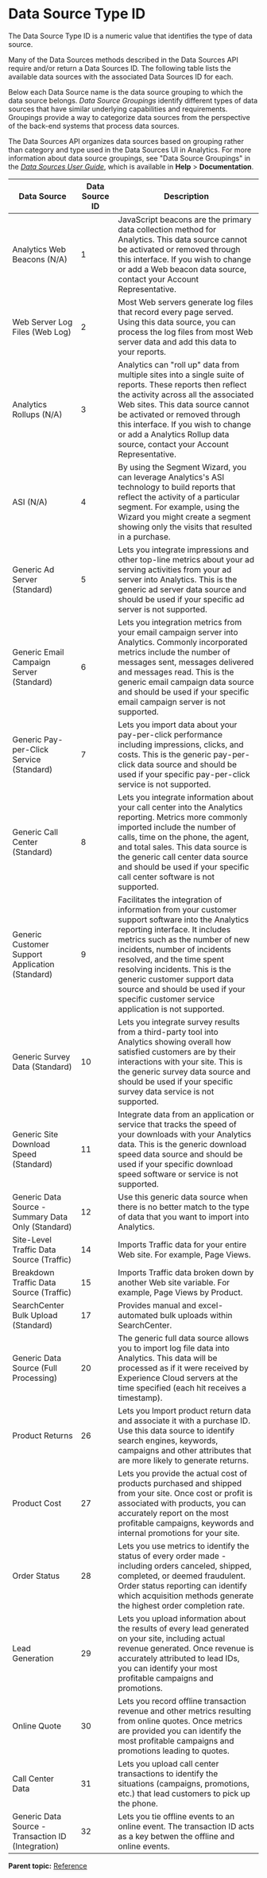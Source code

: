 # Data Source Type ID

The Data Source Type ID is a numeric value that identifies the type of data source.

Many of the Data Sources methods described in the Data Sources API require and/or return a Data Sources ID. The following table lists the available data sources with the associated Data Sources ID for each.

Below each Data Source name is the data source grouping to which the data source belongs. *Data Source Groupings* identify different types of data sources that have similar underlying capabilities and requirements. Groupings provide a way to categorize data sources from the perspective of the back-end systems that process data sources.

The Data Sources API organizes data sources based on grouping rather than category and type used in the Data Sources UI in Analytics. For more information about data source groupings, see "Data Source Groupings" in the [*Data Sources User Guide*](http://microsite.omniture.com/t2/help/en_US/sc/datasources/oms_sc_data_sources.pdf), which is available in **Help** \> **Documentation**.

|Data Source|Data Source ID|Description|
|-----------|--------------|-----------|
|Analytics Web Beacons \(N/A\) |1|JavaScript beacons are the primary data collection method for Analytics. This data source cannot be activated or removed through this interface. If you wish to change or add a Web beacon data source, contact your Account Representative.|
|Web Server Log Files \(Web Log\) |2|Most Web servers generate log files that record every page served. Using this data source, you can process the log files from most Web server data and add this data to your reports.|
|Analytics Rollups \(N/A\) |3|Analytics can "roll up" data from multiple sites into a single suite of reports. These reports then reflect the activity across all the associated Web sites. This data source cannot be activated or removed through this interface. If you wish to change or add a Analytics Rollup data source, contact your Account Representative.|
|ASI \(N/A\) |4|By using the Segment Wizard, you can leverage Analytics's ASI technology to build reports that reflect the activity of a particular segment. For example, using the Wizard you might create a segment showing only the visits that resulted in a purchase.|
|Generic Ad Server \(Standard\) |5|Lets you integrate impressions and other top-line metrics about your ad serving activities from your ad server into Analytics. This is the generic ad server data source and should be used if your specific ad server is not supported.|
|Generic Email Campaign Server \(Standard\) |6|Lets you integration metrics from your email campaign server into Analytics. Commonly incorporated metrics include the number of messages sent, messages delivered and messages read. This is the generic email campaign data source and should be used if your specific email campaign server is not supported.|
|Generic Pay-per-Click Service \(Standard\) |7|Lets you import data about your pay-per-click performance including impressions, clicks, and costs. This is the generic pay-per-click data source and should be used if your specific pay-per-click service is not supported.|
|Generic Call Center \(Standard\) |8|Lets you integrate information about your call center into the Analytics reporting. Metrics more commonly imported include the number of calls, time on the phone, the agent, and total sales. This data source is the generic call center data source and should be used if your specific call center software is not supported.|
|Generic Customer Support Application \(Standard\) |9|Facilitates the integration of information from your customer support software into the Analytics reporting interface. It includes metrics such as the number of new incidents, number of incidents resolved, and the time spent resolving incidents. This is the generic customer support data source and should be used if your specific customer service application is not supported.|
|Generic Survey Data \(Standard\) |10|Lets you integrate survey results from a third-party tool into Analytics showing overall how satisfied customers are by their interactions with your site. This is the generic survey data source and should be used if your specific survey data service is not supported.|
|Generic Site Download Speed \(Standard\) |11|Integrate data from an application or service that tracks the speed of your downloads with your Analytics data. This is the generic download speed data source and should be used if your specific download speed software or service is not supported.|
|Generic Data Source - Summary Data Only \(Standard\) |12|Use this generic data source when there is no better match to the type of data that you want to import into Analytics.|
|Site-Level Traffic Data Source \(Traffic\) |14|Imports Traffic data for your entire Web site. For example, Page Views.|
|Breakdown Traffic Data Source \(Traffic\) |15|Imports Traffic data broken down by another Web site variable. For example, Page Views by Product.|
|SearchCenter Bulk Upload \(Standard\) |17|Provides manual and excel-automated bulk uploads within SearchCenter.|
|Generic Data Source \(Full Processing\) |20|The generic full data source allows you to import log file data into Analytics. This data will be processed as if it were received by Experience Cloud servers at the time specified \(each hit receives a timestamp\).|
|Product Returns|26|Lets you Import product return data and associate it with a purchase ID. Use this data source to identify search engines, keywords, campaigns and other attributes that are more likely to generate returns.|
|Product Cost|27|Lets you provide the actual cost of products purchased and shipped from your site. Once cost or profit is associated with products, you can accurately report on the most profitable campaigns, keywords and internal promotions for your site.|
|Order Status|28|Lets you use metrics to identify the status of every order made - including orders canceled, shipped, completed, or deemed fraudulent. Order status reporting can identify which acquisition methods generate the highest order completion rate.|
|Lead Generation|29|Lets you upload information about the results of every lead generated on your site, including actual revenue generated. Once revenue is accurately attributed to lead IDs, you can identify your most profitable campaigns and promotions.|
|Online Quote|30|Lets you record offline transaction revenue and other metrics resulting from online quotes. Once metrics are provided you can identify the most profitable campaigns and promotions leading to quotes.|
|Call Center Data|31|Lets you upload call center transactions to identify the situations \(campaigns, promotions, etc.\) that lead customers to pick up the phone.|
|Generic Data Source - Transaction ID \(Integration\) |32|Lets you tie offline events to an online event. The transaction ID acts as a key betwen the offline and online events.|

**Parent topic:** [Reference](r_Data_Sources_API_Reference.md)


